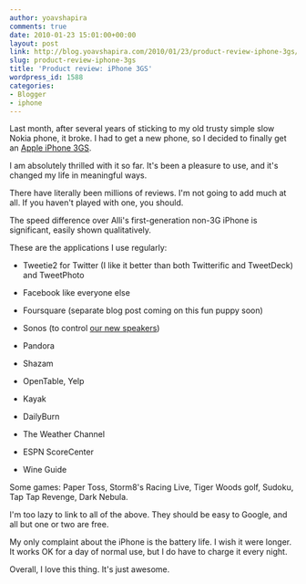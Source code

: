 ```yaml
---
author: yoavshapira
comments: true
date: 2010-01-23 15:01:00+00:00
layout: post
link: http://blog.yoavshapira.com/2010/01/23/product-review-iphone-3gs/
slug: product-review-iphone-3gs
title: 'Product review: iPhone 3GS'
wordpress_id: 1588
categories:
- Blogger
- iphone
---
```


Last month, after several years of sticking to my old trusty simple slow Nokia phone, it broke.  I had to get a new phone, so I decided to finally get an [Apple iPhone 3GS](http://www.apple.com/iphone/).

  


I am absolutely thrilled with it so far.  It's been a pleasure to use, and it's changed my life in meaningful ways.

  


There have literally been millions of reviews.  I'm not going to add much at all.  If you haven't played with one, you should.

  


The speed difference over Alli's first-generation non-3G iPhone is significant, easily shown qualitatively.

  


These are the applications I use regularly:

  


- Tweetie2 for Twitter (I like it better than both Twitterific and TweetDeck) and TweetPhoto

- Facebook like everyone else

- Foursquare (separate blog post coming on this fun puppy soon)

- Sonos (to control [our new speakers](http://yoavs.blogspot.com/2009/12/product-review-sonos-s5-and-related.html))

- Pandora

- Shazam

- OpenTable, Yelp

- Kayak

- DailyBurn

- The Weather Channel

- ESPN ScoreCenter

- Wine Guide

  


Some games: Paper Toss, Storm8's Racing Live, Tiger Woods golf, Sudoku, Tap Tap Revenge, Dark Nebula.

  


I'm too lazy to link to all of the above.  They should be easy to Google, and all but one or two are free.

  


My only complaint about the iPhone is the battery life.  I wish it were longer.  It works OK for a day of normal use, but I do have to charge it every night.

  


Overall, I love this thing.  It's just awesome.

  

